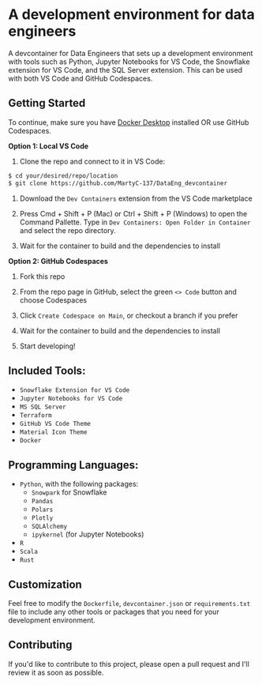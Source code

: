 # A development environment for data engineers
A devcontainer for Data Engineers that sets up a development environment with tools such as Python, Jupyter Notebooks for VS Code, the Snowflake extension for VS Code, and the SQL Server extension. This can be used with both VS Code and GitHub Codespaces.

## Getting Started
To continue, make sure you have [Docker Desktop](https://www.docker.com/products/docker-desktop/) installed OR use GitHub Codespaces.

**Option 1: Local VS Code**

1. Clone the repo and connect to it in VS Code:

```bash
$ cd your/desired/repo/location
$ git clone https://github.com/MartyC-137/DataEng_devcontainer
```

1. Download the `Dev Containers` extension from the VS Code marketplace

2. Press Cmd + Shift + P (Mac) or Ctrl + Shift + P (Windows) to open the Command Pallette. Type in `Dev Containers: Open Folder in Container` and select the repo directory.
   
3. Wait for the container to build and the dependencies to install
   
**Option 2: GitHub Codespaces**

1. Fork this repo
   
2. From the repo page in GitHub, select the green `<> Code` button and choose Codespaces
   
3. Click `Create Codespace on Main`, or checkout a branch if you prefer
   
4. Wait for the container to build and the dependencies to install
   
5. Start developing!


## Included Tools:

* `Snowflake Extension for VS Code`
* `Jupyter Notebooks for VS Code`
* `MS SQL Server`
* `Terraform`
* `GitHub VS Code Theme`
* `Material Icon Theme`
* `Docker`

## Programming Languages: 

* `Python`, with the following packages:
    - `Snowpark` for Snowflake
    - `Pandas`
    - `Polars`
    - `Plotly`
    - `SQLAlchemy`
    - `ipykernel` (for Jupyter Notebooks)
* `R`
* `Scala`
* `Rust`

## Customization
Feel free to modify the `Dockerfile`, `devcontainer.json` or `requirements.txt` file to include any other tools or packages that you need for your development environment.

## Contributing
If you'd like to contribute to this project, please open a pull request and I'll review it as soon as possible.